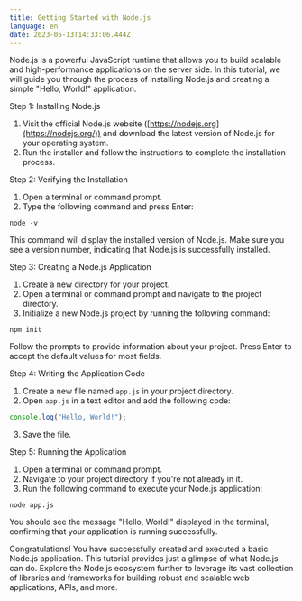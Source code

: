 ```yaml
---
title: Getting Started with Node.js
language: en
date: 2023-05-13T14:33:06.444Z
---
```


Node.js is a powerful JavaScript runtime that allows you to build scalable and high-performance applications on the server side. In this tutorial, we will guide you through the process of installing Node.js and creating a simple "Hello, World!" application.

Step 1: Installing Node.js

1. Visit the official Node.js website ([https://nodejs.org](https://nodejs.org/)) and download the latest version of Node.js for your operating system.
2. Run the installer and follow the instructions to complete the installation process.

Step 2: Verifying the Installation

1. Open a terminal or command prompt.
2. Type the following command and press Enter:

```console
node -v
```

   This command will display the installed version of Node.js. Make sure you see a version number, indicating that Node.js is successfully installed.

Step 3: Creating a Node.js Application

1. Create a new directory for your project.
2. Open a terminal or command prompt and navigate to the project directory.
3. Initialize a new Node.js project by running the following command:

```console
npm init
```

   Follow the prompts to provide information about your project. Press Enter to accept the default values for most fields.

Step 4: Writing the Application Code

1. Create a new file named `app.js` in your project directory.
2. Open `app.js` in a text editor and add the following code:

```js
console.log("Hello, World!");
```
3. Save the file.

Step 5: Running the Application

1. Open a terminal or command prompt.
2. Navigate to your project directory if you're not already in it.
3. Run the following command to execute your Node.js application:

```console
node app.js
```

   You should see the message "Hello, World!" displayed in the terminal, confirming that your application is running successfully.

Congratulations! You have successfully created and executed a basic Node.js application. This tutorial provides just a glimpse of what Node.js can do. Explore the Node.js ecosystem further to leverage its vast collection of libraries and frameworks for building robust and scalable web applications, APIs, and more.